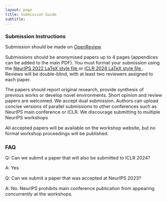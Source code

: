 ```yaml
---
layout: page
title: Submission Guide
subtitle: 
---
```


<h3 style='margin-bottom: 10pt;'>Submission Instructions</h3>

<div class='description' style='font-size: 11pt;'>
<p>Submission should be made on <a href="https://openreview.net/group?id=NeurIPS.cc/2023/Workshop/SoLaR" target="_blank">OpenReview</a>.</p>

<p> Submissions should be anonymised papers up to 4 pages (appendices can be added to the main PDF). You must format your submission using the <a href="https://neurips.cc/Conferences/2023/PaperInformation/StyleFiles" target="_blank"> NeurIPS 2022 LaTeX style file </a> or <a href="https://github.com/ICLR/Master-Template/raw/master/iclr2024.zip" target="_blank"> ICLR 2024 LaTeX style file </a>. Reviews will be double-blind, with at least two reviewers assigned to each paper.</p> 

<p>The papers should report original research, provide synthesis of previous works or develop novel environments. Short opinion and review papers are welcomed. We accept dual submission. Authors can upload concise versions of parallel submissions to other conferences such as NeurIPS main conference or ICLR. We discourage submitting to multiple NeurIPS workshops</p>

<p>All accepted papers will be available on the workshop website, but no formal workshop proceedings will be published.</p>


<h3 style='margin-bottom: 10pt;'>FAQ</h3>
<p>Q: Can we submit a paper that will also be submitted to ICLR 2024?</p>
<p>A: Yes</p>

<p>Q: Can we submit a paper that was accepted at NeurIPS 2023?</p>
<p>A: No. NeurIPS prohibits main conference publication from appearing concurrently at the workshops.</p>

</div>


